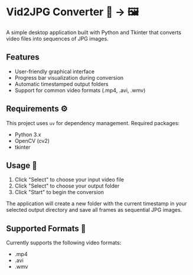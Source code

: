 # Vid2JPG Converter 🎥 → 🖼️

A simple desktop application built with Python and Tkinter that converts video files into sequences of JPG images.

## Features

- User-friendly graphical interface
- Progress bar visualization during conversion
- Automatic timestamped output folders
- Support for common video formats (.mp4, .avi, .wmv)

## Requirements ⚙️

This project uses `uv` for dependency management. Required packages:

- Python 3.x
- OpenCV (cv2)
- tkinter

## Usage 🚀

1. Click "Select" to choose your input video file
2. Click "Select" to choose your output folder
3. Click "Start" to begin the conversion

The application will create a new folder with the current timestamp in your selected output directory and save all frames as sequential JPG images.

## Supported Formats 📁

Currently supports the following video formats:

- .mp4
- .avi
- .wmv
